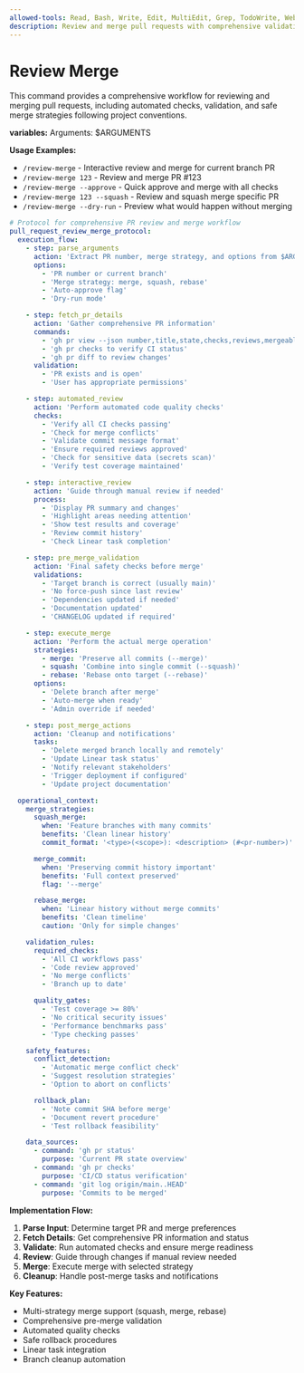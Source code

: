 ```yaml
---
allowed-tools: Read, Bash, Write, Edit, MultiEdit, Grep, TodoWrite, WebFetch
description: Review and merge pull requests with comprehensive validation and safety checks
---
```


# Review Merge

This command provides a comprehensive workflow for reviewing and merging pull requests, including automated checks, validation, and safe merge strategies following project conventions.

**variables:**
Arguments: $ARGUMENTS

**Usage Examples:**

- `/review-merge` - Interactive review and merge for current branch PR
- `/review-merge 123` - Review and merge PR #123
- `/review-merge --approve` - Quick approve and merge with all checks
- `/review-merge 123 --squash` - Review and squash merge specific PR
- `/review-merge --dry-run` - Preview what would happen without merging

```yaml
# Protocol for comprehensive PR review and merge workflow
pull_request_review_merge_protocol:
  execution_flow:
    - step: parse_arguments
      action: 'Extract PR number, merge strategy, and options from $ARGUMENTS'
      options:
        - 'PR number or current branch'
        - 'Merge strategy: merge, squash, rebase'
        - 'Auto-approve flag'
        - 'Dry-run mode'

    - step: fetch_pr_details
      action: 'Gather comprehensive PR information'
      commands:
        - 'gh pr view --json number,title,state,checks,reviews,mergeable'
        - 'gh pr checks to verify CI status'
        - 'gh pr diff to review changes'
      validation:
        - 'PR exists and is open'
        - 'User has appropriate permissions'

    - step: automated_review
      action: 'Perform automated code quality checks'
      checks:
        - 'Verify all CI checks passing'
        - 'Check for merge conflicts'
        - 'Validate commit message format'
        - 'Ensure required reviews approved'
        - 'Check for sensitive data (secrets scan)'
        - 'Verify test coverage maintained'

    - step: interactive_review
      action: 'Guide through manual review if needed'
      process:
        - 'Display PR summary and changes'
        - 'Highlight areas needing attention'
        - 'Show test results and coverage'
        - 'Review commit history'
        - 'Check Linear task completion'

    - step: pre_merge_validation
      action: 'Final safety checks before merge'
      validations:
        - 'Target branch is correct (usually main)'
        - 'No force-push since last review'
        - 'Dependencies updated if needed'
        - 'Documentation updated'
        - 'CHANGELOG updated if required'

    - step: execute_merge
      action: 'Perform the actual merge operation'
      strategies:
        - merge: 'Preserve all commits (--merge)'
        - squash: 'Combine into single commit (--squash)'
        - rebase: 'Rebase onto target (--rebase)'
      options:
        - 'Delete branch after merge'
        - 'Auto-merge when ready'
        - 'Admin override if needed'

    - step: post_merge_actions
      action: 'Cleanup and notifications'
      tasks:
        - 'Delete merged branch locally and remotely'
        - 'Update Linear task status'
        - 'Notify relevant stakeholders'
        - 'Trigger deployment if configured'
        - 'Update project documentation'

  operational_context:
    merge_strategies:
      squash_merge:
        when: 'Feature branches with many commits'
        benefits: 'Clean linear history'
        commit_format: '<type>(<scope>): <description> (#<pr-number>)'

      merge_commit:
        when: 'Preserving commit history important'
        benefits: 'Full context preserved'
        flag: '--merge'

      rebase_merge:
        when: 'Linear history without merge commits'
        benefits: 'Clean timeline'
        caution: 'Only for simple changes'

    validation_rules:
      required_checks:
        - 'All CI workflows pass'
        - 'Code review approved'
        - 'No merge conflicts'
        - 'Branch up to date'

      quality_gates:
        - 'Test coverage >= 80%'
        - 'No critical security issues'
        - 'Performance benchmarks pass'
        - 'Type checking passes'

    safety_features:
      conflict_detection:
        - 'Automatic merge conflict check'
        - 'Suggest resolution strategies'
        - 'Option to abort on conflicts'

      rollback_plan:
        - 'Note commit SHA before merge'
        - 'Document revert procedure'
        - 'Test rollback feasibility'

    data_sources:
      - command: 'gh pr status'
        purpose: 'Current PR state overview'
      - command: 'gh pr checks'
        purpose: 'CI/CD status verification'
      - command: 'git log origin/main..HEAD'
        purpose: 'Commits to be merged'
```

**Implementation Flow:**

1. **Parse Input**: Determine target PR and merge preferences
2. **Fetch Details**: Get comprehensive PR information and status
3. **Validate**: Run automated checks and ensure merge readiness
4. **Review**: Guide through changes if manual review needed
5. **Merge**: Execute merge with selected strategy
6. **Cleanup**: Handle post-merge tasks and notifications

**Key Features:**

- Multi-strategy merge support (squash, merge, rebase)
- Comprehensive pre-merge validation
- Automated quality checks
- Safe rollback procedures
- Linear task integration
- Branch cleanup automation
